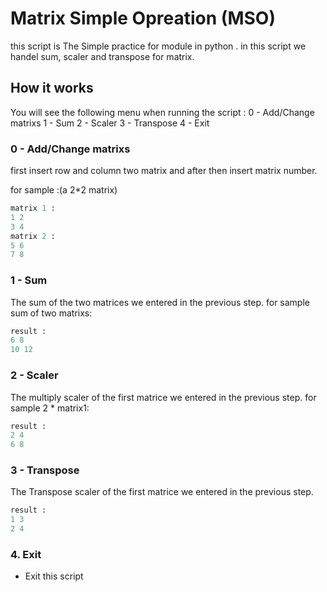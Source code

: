 # Matrix Simple Opreation (MSO)
this script is The Simple practice for module in python .
in this script we handel sum, scaler and transpose for matrix.

## How it works
You will see the following menu when running the script :
0 - Add/Change matrixs
1 - Sum
2 - Scaler
3 - Transpose
4 - Exit

### 0 - Add/Change matrixs
first insert row and column two matrix and after then insert matrix number.

 for sample :(a 2*2 matrix)

```python
matrix 1 :
1 2
3 4 
matrix 2 :
5 6
7 8
```
### 1 - Sum
The sum of the two matrices we entered in the previous step.
for sample sum of two matrixs:

```python
result :
6 8
10 12 
```

### 2 - Scaler
The multiply scaler of the first matrice we entered in the previous step.
for sample 2 * matrix1:
```python
result :
2 4
6 8 
```

### 3 - Transpose

The Transpose scaler of the first matrice we entered in the previous step.

```python
result :
1 3
2 4 
```

### 4. Exit
- Exit this script